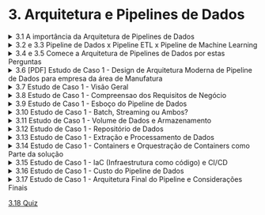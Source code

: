 <!-- Como iniciamos um projeto de
pipeline de dados?
opção (a) iniciamos pelas ferramentas Pois existe uma curva de aprendizado e quanto antes começar
melhor 
opção (b) iniciamos pelos dados já
que eles são novo petróleo o novo ouro
um ativo corporativo e devem ser
prioridade 
opção (C) iniciamos pela compreensão dos requisitos de negócio e o que se espera do uso de dados no dia a
dia.

 se você respondeu letra C então ótimo você
já tem uma boa visão do que é realmente
trabalhar com dados.

O profissional que quer trabalhar
com tecnologia tem que estar disposto a
aprender e reaprender o tempo inteiro.
Engenheiro de dados Qual é o seu trabalho? 
 seu trabalho é ajudar na empresa alcançar os requisitos de negócio na que a empresa possa se manter no mercado de maneira competitiva aumentando lucro reduzindo custo.
-->

# 3. Arquitetura e Pipelines de Dados

<details><summary>3.1 A importância da Arquitetura de Pipelines de Dados </summary>

A importância da arquitetura de pipelines de dados.

Os pipelines de dados não são peças isoladas criadas pela área de TI (ou pelo menos não deveriam ser), os pipelines de dados são parte da arquitetura de dados de uma empresa que por sua vez é parte da plataforma de dados da empresa.

Veja que nessa frase eu tenho três definições diferentes. Então usando uma
hierarquia, topo da hierarquia é a
plataforma de dados, logo abaixo eu tenho arquitetura Geral de dados da empresa ou seja como os componentes vão secomportar dentro da plataforma de dados.
E aí mais abaixo ainda eu tenho os
pipelines de dados, que são exatamente os componentes responsáveis por movimentar os dados, transformar os dados, levar os dados de uma fonte para um destino fazendo as modificações necessárias no meio do caminho.

Logo cada pipeline de dados deve ter um propósito e deve fazer parte de uma arquitetura de dados que atenda os requisitos de negócio da empresa, com o menor custo possível, com segurança e que seja flexível as mudanças ao longo do tempo pois as únicas certezas que temos é que os requerimentos de hoje não serão os mesmos de amanhã, e uma boa estratégia é criar uma poc uma prova de conceito, uma espécie de laboratório que simula cenários, válida requisitos de negócio, testa ferramentas e ajuda a prever os custos.
</details>

<details><summary> 3.2 e 3.3 Pipeline de Dados x Pipeline ETL x Pipeline de Machine Learning </summary>
    - ETL: Extração, Limpeza e Transformação;
    - Dados: Extração de Dados, Limpeza e Transformação, Processamento dos Dados e Fluxo de Dados
</details>

<details><summary> 3.4 e 3.5 Comece a Arquitetura de Pipelines de Dados por estas Perguntas </summary>

    -> Quais são os requisitos de negócio?
    -> Quais resultados finais são necessarios?
    -> Os dados estão disponiveis? Quais as fontes?
    -> Quais tipos de formato(s) de dados estão disponíveis?
    -> Qual o crescimento esperado do volume de dados?
    -> Quanto de armazenamento será necessário?
    -> Quanto de capacidade computacional será necessário?
    -> Usaremos dados em batch, em streaming ou ambos?
    -> Ja temos tecnologia que permita criar os pipelines?
    -> Quais tecnologias devem ser consideradas?
    -> Quais sao os Acordos de Nível de Serviço (SLA's)?
    -> Qual o custo de implementar e manter os pipelines?
    -> Qual será o destino do pipeline?
    -> Como será monitorado?
    -> Usaremos diversos pipelines encadeados?
    -> Vamos criar os pipelines locais, na nuvem ou ambos?
</details>

<details><summary> 3.6 [PDF] Estudo de Caso 1 - Design de Arquitetura Moderna de Pipeline de Dados para empresa da área de Manufatura </summary></details>

<details><summary> 3.7 Estudo de Caso 1 - Visão Geral </summary></details>

<details><summary> 3.8 Estudo de Caso 1 - Compreensao dos Requisitos de Negócio</summary>

    -> Compreender o problema
        - empresa de manufatura
        - medio porte
        - fabrica utensilhos domesticos
        - adquiriu novas máquinas que conectam a rede
    -> Compreender o que deve ser entregue
    -> Pesquisar as fontes de dados
        - máquinas em formato TXT
    - Interficar a infraestrutura atual e o que será necessário
    -> Desenhar o esboço da solução
</details>

<details><summary>3.9 Estudo de Caso 1 - Esboço do Pipeline de Dados </summary></details>

<details><summary>3.10 Estudo de Caso 1 - Batch, Streaming ou Ambos?</summary>
    Batch (dados em Lotes), são dados assincronos na empresa.
</details>

<details><summary> 3.11 Estudo de Caso 1 - Volume de Dados e Armazenamento </summary>
    -> 10 máquinas, cada uma gerando 1 arquivo a cada 1h e cada arquivo tem aproximadamente 1MB.
    -> Logo são 10MH/h
    -> Empresa funciona 12h/dia (5 dias por semana)- 120MB/dia, 600MB/semana, 2.4GB/mes e 30GB/ano.
        -> mais 5 máquinas irão chegar no próximo semestre, logo esperamos crescimento de cerca de 50% no volume de dados.
    -> Vamos considerar que precisamos armazener os dados extraidos e também após o processo de limpeza e transformação. Sendo assim cerca de 100GB/ano.
</details>

<details><summary>3.12 Estudo de Caso 1 - Repositório de Dados</summary>
    -> Podemos usar o AWS Data Lake para Armazenamento.
    -> AWS Glue para criar um catalogo de Dados.
    -> Amazon Cloud Watch para o monitoramento da infraestrutura.
</details>

<details><summary> 3.13 Estudo de Caso 1 - Extração e Processamento de Dados</summary>
    -> Podemos usar o Kafka (Apache Kafka) para extrair os dados e enviar-los para o ambiente em nuvem.
    -> Na nuvem o Spark (Apache Spark) poderia fazer o processamento, assim evitariamos a necessidade de um armazenamento intermediário.
 - Ou seja, ao invés de armazenar dados em um data lake para processa-los depois, já processariamos os dados no momento em que são extraídos, aplicando as transformações necessárias e reduzindo o espaço total de armazenamento dos dados.
 Então o resultado do processamento seria gravado em um ?DataLake para então ser usado em Machine Learning.
 E enviariamos as atualizações necessárias para o sistema de estoque da empresa, atendendo assim os 2 requisitos de entrega do pipeline, com o menor custo possível e com todo o processamento sendo feito na nuvem.
</details>

<details><summary>3.14 Estudo de Caso 1 - Containers e Orquestração de Containers como Parte da solução</summary></details>

<details><summary>3.15 Estudo de Caso 1 - IaC (Infraestrutura como código) e CI/CD</summary>
    -> O Conceito de IaC é gerenciar a infraestrutura de forma simples, permitindo mudanças rápidas e implementando as boas práticas de CI/CD (Integração Contínua/ Entrega Contínua), essencialmente estamos implementando DataOps.
</details>

<details><summary>3.16 Estudo de Caso 1 - Custo do Pipeline de Dados</summary>
    -> Para o custo do pipeline devemos considerar:
        -> Custo do AWS Data Lake
        -> Custo de implementação do Apache Kafka/Apache Spark
        -> Custo do Amazon ECS, EKS e Fargate
        -> Custo de construção dos modelos de ML.
        -> Custo da automação com IaC e boas práticas de CI/CD.
        -> Custo de Monitoramento
</details>

<details><summary>3.17 Estudo de Caso 1 - Arquitetura Final do Pipeline e Considerações Finais </summary></details>

[3.18 Quiz]()
